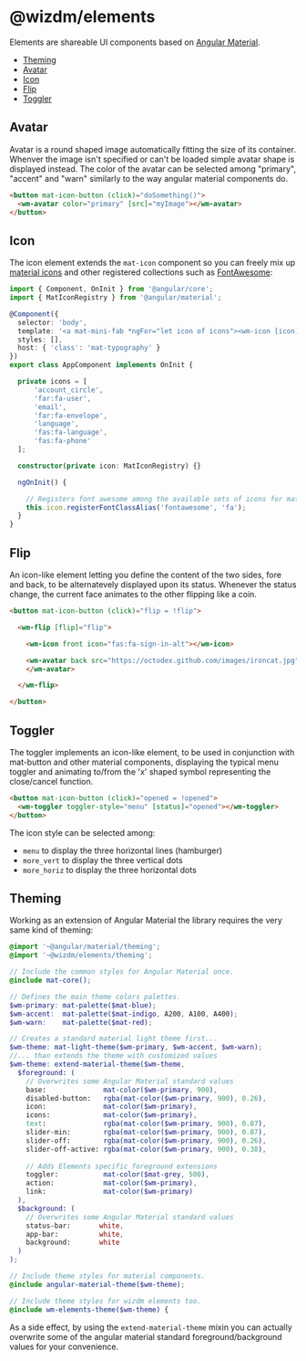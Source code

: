 @wizdm/elements
===============

Elements are shareable UI components based on [Angular Material](https://material.angular.io). 

* [Theming](#theming)
* [Avatar](#avatar)
* [Icon](#icon)
* [Flip](#flip)
* [Toggler](#toggler)

## Avatar

Avatar is a round shaped image automatically fitting the size of its container. Whenver the image isn't specified or can't be loaded simple avatar shape is displayed instead. The color of the avatar can be selected among "primary", "accent" and "warn" similarly to the way angular material components do.

``` html
<button mat-icon-button (click)="doSomething()">
  <wm-avatar color="primary" [src]="myImage"></wm-avatar>
</button>
```

## Icon

The icon element extends the `mat-icon` component so you can freely mix up [material icons](https://material.io/tools/icons) and other registered collections such as [FontAwesome](https://fontawesome.com/icons):

``` typescript
import { Component, OnInit } from '@angular/core';
import { MatIconRegistry } from '@angular/material';

@Component({
  selector: 'body',
  template: '<a mat-mini-fab *ngFor="let icon of icons"><wm-icon [icon]="icon"></wm-icon></a>',
  styles: [],
  host: { 'class': 'mat-typography' }
})
export class AppComponent implements OnInit { 

  private icons = [
      'account_circle',
      'far:fa-user',
      'email',
      'far:fa-envelope',
      'language',
      'fas:fa-language',
      'fas:fa-phone'
  ];

  constructor(private icon: MatIconRegistry) {}

  ngOnInit() {

    // Registers font awesome among the available sets of icons for mat-icon component
    this.icon.registerFontClassAlias('fontawesome', 'fa');
  }
}
```

## Flip

An icon-like element letting you define the content of the two sides, fore and back, to be alternatevely displayed upon its status. Whenever the status change, the current face animates to the other flipping like a coin. 

``` html
<button mat-icon-button (click)="flip = !flip">

  <wm-flip [flip]="flip">

    <wm-icon front icon="fas:fa-sign-in-alt"></wm-icon>

    <wm-avatar back src="https://octodex.github.com/images/ironcat.jpg">
    </wm-avatar>

  </wm-flip>

</button>
```

## Toggler

The toggler implements an icon-like element, to be used in conjunction with mat-button and other material components, displaying the typical menu toggler and animating to/from the 'x' shaped symbol representing the close/cancel function. 

``` html
<button mat-icon-button (click)="opened = !opened">
  <wm-toggler toggler-style="menu" [status]="opened"></wm-toggler>
</button>
```

The icon style can be selected among:
* `menu` to display the three horizontal lines (hamburger)
* `more_vert` to display the three vertical dots
* `more_horiz` to display the three horizontal dots

## Theming

Working as an extension of Angular Material the library requires the very same kind of theming:

``` scss
@import '~@angular/material/theming';
@import '~@wizdm/elements/theming';

// Include the common styles for Angular Material once.
@include mat-core();

// Defines the main theme colors palettes.
$wm-primary: mat-palette($mat-blue);
$wm-accent:  mat-palette($mat-indigo, A200, A100, A400);
$wm-warn:    mat-palette($mat-red);

// Creates a standard material light theme first...
$wm-theme: mat-light-theme($wm-primary, $wm-accent, $wm-warn);
//... than extends the theme with customized values
$wm-theme: extend-material-theme($wm-theme, 
  $foreground: (
    // Overwrites some Angular Material standard values
    base:              mat-color($wm-primary, 900),
    disabled-button:   rgba(mat-color($wm-primary, 900), 0.26),
    icon:              mat-color($wm-primary),
    icons:             mat-color($wm-primary),
    text:              rgba(mat-color($wm-primary, 900), 0.87),
    slider-min:        rgba(mat-color($wm-primary, 900), 0.87),
    slider-off:        rgba(mat-color($wm-primary, 900), 0.26),
    slider-off-active: rgba(mat-color($wm-primary, 900), 0.38),
    
    // Adds Elements specific foreground extensions
    toggler:           mat-color($mat-grey, 500),
    action:            mat-color($wm-primary),
    link:              mat-color($wm-primary)
  ),
  $background: (
    // Overwrites some Angular Material standard values
    status-bar:       white,
    app-bar:          white,
    background:       white
  )
);

// Include theme styles for material components.
@include angular-material-theme($wm-theme);

// Include theme styles for wizdm elements too.
@include wm-elements-theme($wm-theme) {
```

As a side effect, by using the `extend-material-theme` mixin you can actually overwrite some of the angular material standard foreground/background values for your convenience.
